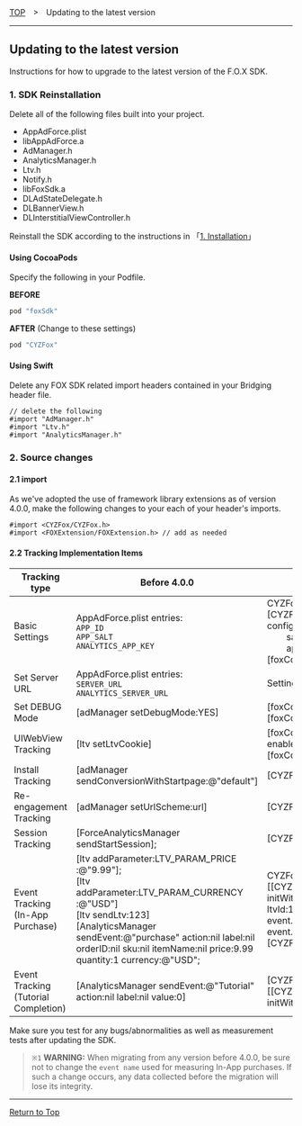 [TOP](../../README.md)　>　Updating to the latest version

---

## Updating to the latest version

Instructions for how to upgrade to the latest version of the F.O.X SDK.

### 1. SDK Reinstallation
Delete all of the following files built into your project.
* AppAdForce.plist
* libAppAdForce.a
* AdManager.h
* AnalyticsManager.h
* Ltv.h
* Notify.h
* libFoxSdk.a
* DLAdStateDelegate.h
* DLBannerView.h
* DLInterstitialViewController.h

Reinstall the SDK according to the instructions in 「[1. Installation](../../README.md#install_sdk)」

#### Using CocoaPods
Specify the following in your Podfile.<br>

**BEFORE**
```ruby
pod "foxSdk"
```
**AFTER** (Change to these settings)
```ruby
pod "CYZFox"
```

#### Using Swift
Delete any FOX SDK related import headers contained in your Bridging header file.
```objc
// delete the following
#import "AdManager.h"
#import "Ltv.h"
#import "AnalyticsManager.h"
```

### 2. Source changes
#### 2.1 import
As we've adopted the use of framework library extensions as of version 4.0.0, make the following changes
to your each of your header's imports.

```objc
#import <CYZFox/CYZFox.h>
#import <FOXExtension/FOXExtension.h> // add as needed
```
#### 2.2 Tracking Implementation Items
|Tracking type|Before 4.0.0|4.0.0 and above|
|---|---|---|
|Basic Settings|AppAdForce.plist entries:<br/>`APP_ID`<br/>`APP_SALT`<br/>`ANALYTICS_APP_KEY`|CYZFoxConfig* foxConfig = [CYZFoxConfig configWithAppId:4879<br/>&nbsp;&nbsp;&nbsp;&nbsp;&nbsp;&nbsp;&nbsp;&nbsp;salt:@"xxxxx" <br/>&nbsp;&nbsp;&nbsp;&nbsp;&nbsp;&nbsp;&nbsp;&nbsp;appKey:@"yyyyyy"];<br/>[foxConfig activate];|
|Set Server URL|AppAdForce.plist entries:<br/>`SERVER_URL`<br/>`ANALYTICS_SERVER_URL`|Setting not necessary
|Set DEBUG Mode|[adManager setDebugMode:YES]|[foxConfig enableDebugMode];<br>[foxConfig activate];
|UIWebView Tracking|[ltv setLtvCookie]|[foxConfig enableWebViewTracking];<br>[foxConfig activate];
|Install Tracking|[adManager sendConversionWithStartpage:@"default"]|[CYZFox trackInstall]|
|Re-engagement Tracking|[adManager setUrlScheme:url]|[CYZFox handleOpenURL:url]|
|Session Tracking|[ForceAnalyticsManager sendStartSession];|[CYZFox trackSession]|
|Event Tracking<br/>(In-App Purchase)|[ltv addParameter:LTV_PARAM_PRICE :@"9.99"];<br/>[ltv addParameter:LTV_PARAM_CURRENCY :@"USD"]<br/>[ltv sendLtv:123]<br/> [AnalyticsManager sendEvent:@"purchase" action:nil label:nil orderID:nil sku:nil itemName:nil price:9.99 quantity:1 currency:@"USD";|CYZFoxEvent* event = [[CYZFoxEvent alloc] initWithEventName:@"purchase" ltvId:123];<br/>event.price = 9.99;<br/>event.currency = @"USD";<br/>[CYZFox trackEvent:event];|
|Event Tracking<br/>(Tutorial Completion)|[AnalyticsManager sendEvent:@"Tutorial" action:nil label:nil value:0]|[CYZFox trackEvent:[[CYZFoxEvent alloc] initWithEventName:@"Tutorial"]];|


Make sure you test for any bugs/abnormalities as well as measurement tests after updating the SDK.
> `※1` <strong>WARNING:</strong> When migrating from any version before 4.0.0, be sure not to change the `event name` used for measuring In-App purchases. If such a change occurs, any data collected before the migration will lose its integrity.

---
[Return to Top](../../README.md)
